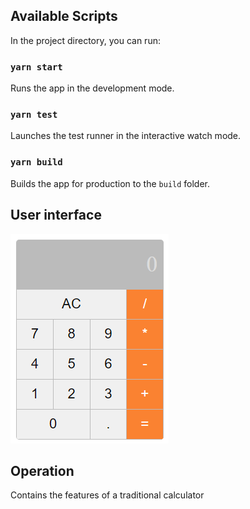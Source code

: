 ## Available Scripts

In the project directory, you can run:

### `yarn start`
Runs the app in the development mode.<br />

### `yarn test`
Launches the test runner in the interactive watch mode.<br />

### `yarn build`
Builds the app for production to the `build` folder.<br />

## User interface
![task-manager](https://github.com/luucasmorato/calculator-reactjs/blob/master/public/calc.png)

## Operation
Contains the features of a traditional calculator
